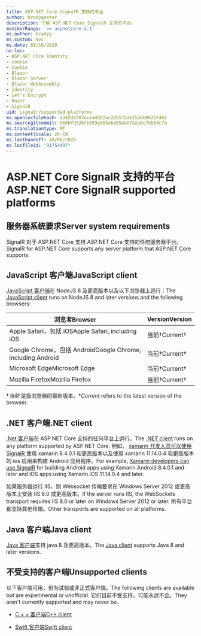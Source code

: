 ```yaml
---
title: ASP.NET Core SignalR 支持的平台
author: bradygaster
description: 了解 ASP.NET Core SignalR 支持的平台。
monikerRange: '>= aspnetcore-2.1'
ms.author: bradyg
ms.custom: mvc
ms.date: 01/16/2020
no-loc:
- ASP.NET Core Identity
- cookie
- Cookie
- Blazor
- Blazor Server
- Blazor WebAssembly
- Identity
- Let's Encrypt
- Razor
- SignalR
uid: signalr/supported-platforms
ms.openlocfilehash: a342dd787eceadd22ac26b57a3615a6b0b21f461
ms.sourcegitcommit: d60bfd52bfb559e805abd654b87a2a0c7eb69cf8
ms.translationtype: MT
ms.contentlocale: zh-CN
ms.lasthandoff: 10/06/2020
ms.locfileid: "91754497"
---
```

# <a name="aspnet-core-no-locsignalr-supported-platforms"></a><span data-ttu-id="b2dba-103">ASP.NET Core SignalR 支持的平台</span><span class="sxs-lookup"><span data-stu-id="b2dba-103">ASP.NET Core SignalR supported platforms</span></span>

## <a name="server-system-requirements"></a><span data-ttu-id="b2dba-104">服务器系统要求</span><span class="sxs-lookup"><span data-stu-id="b2dba-104">Server system requirements</span></span>

<span data-ttu-id="b2dba-105">SignalR 对于 ASP.NET Core 支持 ASP.NET Core 支持的任何服务器平台。</span><span class="sxs-lookup"><span data-stu-id="b2dba-105">SignalR for ASP.NET Core supports any server platform that ASP.NET Core supports.</span></span>

## <a name="javascript-client"></a><span data-ttu-id="b2dba-106">JavaScript 客户端</span><span class="sxs-lookup"><span data-stu-id="b2dba-106">JavaScript client</span></span>

<span data-ttu-id="b2dba-107">[JavaScript 客户端](xref:signalr/javascript-client)在 NodeJS 8 及更高版本以及以下浏览器上运行：</span><span class="sxs-lookup"><span data-stu-id="b2dba-107">The [JavaScript client](xref:signalr/javascript-client) runs on NodeJS 8 and later versions and the following browsers:</span></span>

| <span data-ttu-id="b2dba-108">浏览者</span><span class="sxs-lookup"><span data-stu-id="b2dba-108">Browser</span></span>                          | <span data-ttu-id="b2dba-109">Version</span><span class="sxs-lookup"><span data-stu-id="b2dba-109">Version</span></span>         |
| -------------------------------- | --------------- |
| <span data-ttu-id="b2dba-110">Apple Safari，包括 iOS</span><span class="sxs-lookup"><span data-stu-id="b2dba-110">Apple Safari, including iOS</span></span>      | <span data-ttu-id="b2dba-111">当前&dagger;</span><span class="sxs-lookup"><span data-stu-id="b2dba-111">Current&dagger;</span></span> |
| <span data-ttu-id="b2dba-112">Google Chrome，包括 Android</span><span class="sxs-lookup"><span data-stu-id="b2dba-112">Google Chrome, including Android</span></span> | <span data-ttu-id="b2dba-113">当前&dagger;</span><span class="sxs-lookup"><span data-stu-id="b2dba-113">Current&dagger;</span></span> |
| <span data-ttu-id="b2dba-114">Microsoft Edge</span><span class="sxs-lookup"><span data-stu-id="b2dba-114">Microsoft Edge</span></span>                   | <span data-ttu-id="b2dba-115">当前&dagger;</span><span class="sxs-lookup"><span data-stu-id="b2dba-115">Current&dagger;</span></span> |
| <span data-ttu-id="b2dba-116">Mozilla Firefox</span><span class="sxs-lookup"><span data-stu-id="b2dba-116">Mozilla Firefox</span></span>                  | <span data-ttu-id="b2dba-117">当前&dagger;</span><span class="sxs-lookup"><span data-stu-id="b2dba-117">Current&dagger;</span></span> |

<span data-ttu-id="b2dba-118">&dagger;*当前* 是指浏览器的最新版本。</span><span class="sxs-lookup"><span data-stu-id="b2dba-118">&dagger;*Current* refers to the latest version of the browser.</span></span>

## <a name="net-client"></a><span data-ttu-id="b2dba-119">.NET 客户端</span><span class="sxs-lookup"><span data-stu-id="b2dba-119">.NET client</span></span>

<span data-ttu-id="b2dba-120">[.Net 客户端](xref:signalr/dotnet-client)在 ASP.NET Core 支持的任何平台上运行。</span><span class="sxs-lookup"><span data-stu-id="b2dba-120">The [.NET client](xref:signalr/dotnet-client) runs on any platform supported by ASP.NET Core.</span></span> <span data-ttu-id="b2dba-121">例如， [xamarin 开发人员可以使用 SignalR ](https://github.com/aspnet/Announcements/issues/305)使用 xamarin 8.4.0.1 和更高版本以及使用 xamarin 11.14.0.4 和更高版本的 ios 应用来构建 Android 应用程序。</span><span class="sxs-lookup"><span data-stu-id="b2dba-121">For example, [Xamarin developers can use SignalR](https://github.com/aspnet/Announcements/issues/305) for building Android apps using Xamarin.Android 8.4.0.1 and later and iOS apps using Xamarin.iOS 11.14.0.4 and later.</span></span>

<span data-ttu-id="b2dba-122">如果服务器运行 IIS，则 Websocket 传输要求在 Windows Server 2012 或更高版本上安装 IIS 8.0 或更高版本。</span><span class="sxs-lookup"><span data-stu-id="b2dba-122">If the server runs IIS, the WebSockets transport requires IIS 8.0 or later on Windows Server 2012 or later.</span></span> <span data-ttu-id="b2dba-123">所有平台都支持其他传输。</span><span class="sxs-lookup"><span data-stu-id="b2dba-123">Other transports are supported on all platforms.</span></span>

## <a name="java-client"></a><span data-ttu-id="b2dba-124">Java 客户端</span><span class="sxs-lookup"><span data-stu-id="b2dba-124">Java client</span></span>

<span data-ttu-id="b2dba-125">[Java 客户端](xref:signalr/java-client)支持 java 8 及更高版本。</span><span class="sxs-lookup"><span data-stu-id="b2dba-125">The [Java client](xref:signalr/java-client) supports Java 8 and later versions.</span></span>

## <a name="unsupported-clients"></a><span data-ttu-id="b2dba-126">不受支持的客户端</span><span class="sxs-lookup"><span data-stu-id="b2dba-126">Unsupported clients</span></span>

<span data-ttu-id="b2dba-127">以下客户端可用，但为试验或非正式客户端。</span><span class="sxs-lookup"><span data-stu-id="b2dba-127">The following clients are available but are experimental or unofficial.</span></span> <span data-ttu-id="b2dba-128">它们目前不受支持，可能永远不会。</span><span class="sxs-lookup"><span data-stu-id="b2dba-128">They aren't currently supported and may never be.</span></span>

* <span data-ttu-id="b2dba-129">[C + + 客户端](https://github.com/aspnet/SignalR-Client-Cpp)</span><span class="sxs-lookup"><span data-stu-id="b2dba-129">[C++ client](https://github.com/aspnet/SignalR-Client-Cpp)</span></span>

* <span data-ttu-id="b2dba-130">[Swift 客户端](https://github.com/moozzyk/SignalR-Client-Swift)</span><span class="sxs-lookup"><span data-stu-id="b2dba-130">[Swift client](https://github.com/moozzyk/SignalR-Client-Swift)</span></span>
